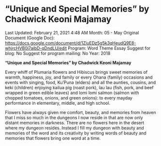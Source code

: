 # “Unique and Special Memories” by Chadwick Keoni Majamay

Last Updated: February 21, 2021 4:48 AM
Month: 05 - May
Original Document (Google Doc): https://docs.google.com/document/d/1ZiuEDz5g5k3qHeudQ9E8-whjrcHVB0j7aibD-qDndLU/edit
Program: Word Theme Essay
Suggest for blog: No
Suggest for program mailing: No
Year: 2018

**“Unique and Special Memories” by Chadwick Keoni Majamay**

Every whiff of Plumaria flowers and Hibiscus brings sweet memories of warmth, happiness, joy, and family or every Ohana (family) occasions and events with singing, food, Ku’Puna (elders) and all the aunties, cousins, and keki (children) enjoying kailua pig (roast pork), lau lau (fish, pork, and beef wrapped in green edible leaves) and lomi lomi salmon (salmon with chopped tomatoes, onions, and green onions): to every mayday performance in elementary, middle, and high school.

Flowers have always given me comfort, beauty, and memories from heaven that I miss so much in the dungeons I now reside in that are now only distant memories in darkness. There are no flowers here in the desert where my dungeon resides. Instead I fill my dungeon with beauty and memories of the word and its creativity by writing words of beauty and memories that flowers bring one word at a time.
